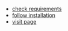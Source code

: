 - [check requirements](https://github.com/nonlinear/canvas/wiki/requirements)
- [follow installation](https://github.com/nonlinear/canvas/wiki/installation)
- [visit page](https://nonlinear.github.io/canvas)
